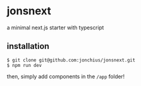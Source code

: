 # jonsnext

a minimal next.js starter with typescript

## installation

```
$ git clone git@github.com:jonchius/jonsnext.git
$ npm run dev
```

then, simply add components in the `/app` folder!